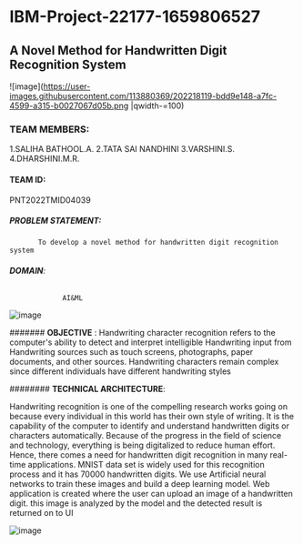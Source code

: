 # IBM-Project-22177-1659806527

## **A Novel Method for Handwritten Digit Recognition System**




![image](https://user-images.githubusercontent.com/113880369/202218119-bdd9e148-a7fc-4599-a315-b0027067d05b.png |qwidth-=100)

### **TEAM MEMBERS**:
1.SALIHA BATHOOL.A.
2.TATA SAI NANDHINI
3.VARSHINI.S.
4.DHARSHINI.M.R.

#### **TEAM ID:**
PNT2022TMID04039





##### **PROBLEM STATEMENT**: 
           To develop a novel method for handwritten digit recognition system



###### **DOMAIN**:
                 AI&ML





![image](https://user-images.githubusercontent.com/113880369/202216231-83f2cc4c-a5ad-4ba5-9204-babdd3bd49dc.png)






####### **OBJECTIVE** :
Handwriting character recognition refers to the computer's ability to detect and interpret intelligible Handwriting input from Handwriting sources such as touch screens, photographs, paper documents, and other sources. Handwriting characters remain complex since different individuals have different handwriting styles




######## **TECHNICAL ARCHITECTURE**:




Handwriting recognition is one of the compelling research works going on because every individual in this world has their own style of writing. It is the capability of the computer to identify and understand handwritten digits or characters automatically. Because of the progress in the field of science and technology, everything is being digitalized to reduce human effort. Hence, there comes a need for handwritten digit recognition in many real-time applications. MNIST data set is widely used for this recognition process and it has 70000 handwritten digits. We use Artificial neural networks to train these images and build a deep learning model. Web application is created where the user can upload an image of a handwritten digit. this image is analyzed by the model and the detected result is returned on to UI








![image](https://user-images.githubusercontent.com/113880369/202218238-5a01efed-fcca-45e4-86dd-7c06f7c7ca98.png)


